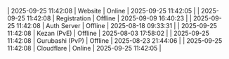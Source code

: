 | 2025-09-25 11:42:08 | Website | Online | 2025-09-25 11:42:05 |
| 2025-09-25 11:42:08 | Registration | Offline | 2025-09-09 16:40:23 |
| 2025-09-25 11:42:08 | Auth Server | Offline | 2025-08-18 09:33:31 |
| 2025-09-25 11:42:08 | Kezan (PvE) | Offline | 2025-08-03 17:58:02 |
| 2025-09-25 11:42:08 | Gurubashi (PvP) | Offline | 2025-08-23 21:44:06 |
| 2025-09-25 11:42:08 | Cloudflare | Online | 2025-09-25 11:42:05 |
